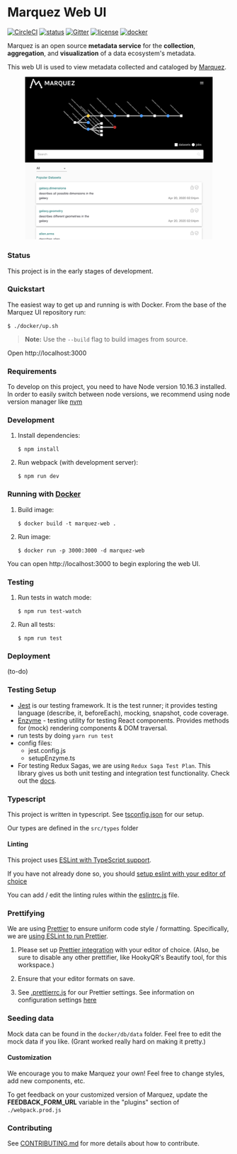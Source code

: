 # Marquez Web UI

[![CircleCI](https://circleci.com/gh/MarquezProject/marquez-web/tree/master.svg?style=shield)](https://circleci.com/gh/MarquezProject/marquez-web/tree/master)
[![status](https://img.shields.io/badge/status-WIP-yellow.svg)](#status)
[![Gitter](https://badges.gitter.im/Join%20Chat.svg)](https://gitter.im/marquez-project/community)
[![license](https://img.shields.io/badge/license-Apache_2.0-blue.svg)](https://raw.githubusercontent.com/MarquezProject/marquez/master/LICENSE)
[![docker](https://img.shields.io/badge/docker-hub-blue.svg?style=flat)](https://hub.docker.com/r/marquezproject/marquez-web)

Marquez is an open source **metadata service** for the **collection**, **aggregation**, and **visualization** of a data ecosystem's metadata.

This web UI is used to view metadata collected and cataloged by [Marquez](https://github.com/MarquezProject/marquez).

<figure align="center">
  <img src="./docs/images/preview.png">
</figure>

### Status

This project is in the early stages of development.

### Quickstart

The easiest way to get up and running is with Docker. From the base of the Marquez UI repository run:

```
$ ./docker/up.sh
```

> **Note:** Use the `--build` flag to build images from source.

Open http://localhost:3000

### Requirements

To develop on this project, you need to have Node version 10.16.3 installed. In order to easily switch between node versions, we recommend using node version manager like [nvm](https://github.com/nvm-sh/nvm/blob/master/README.md)

### Development

1. Install dependencies:

   ```
   $ npm install
   ```

2. Run webpack (with development server):

   ```
   $ npm run dev
   ```

### Running with [Docker](./Dockerfile)

1. Build image:

   ```
   $ docker build -t marquez-web .
   ```

2. Run image:

   ```
   $ docker run -p 3000:3000 -d marquez-web
   ```

You can open http://localhost:3000 to begin exploring the web UI.

### Testing

1. Run tests in watch mode:

   ```
   $ npm run test-watch
   ```

2. Run all tests:

   ```
   $ npm run test
   ```

### Deployment

(to-do)

### Testing Setup

- [Jest](https://jestjs.io/en/) is our testing framework. It is the test runner; it provides testing language (describe, it, beforeEach), mocking, snapshot, code coverage.
- [Enzyme](https://github.com/airbnb/enzyme) - testing utility for testing React components. Provides methods for (mock) rendering components & DOM traversal.
- run tests by doing `yarn run test`
- config files:
  - jest.config.js
  - setupEnzyme.ts
- For testing Redux Sagas, we are using `Redux Saga Test Plan`. This library gives us both unit testing and integration test functionality. Check out the [docs](http://redux-saga-test-plan.jeremyfairbank.com/).

### Typescript

This project is written in typescript. See [tsconfig.json](tsconfig.json) for our setup.

Our types are defined in the `src/types` folder

#### Linting

This project uses [ESLint with TypeScript support](https://github.com/typescript-eslint/typescript-eslint).

If you have not already done so, you should [setup eslint with your editor of choice](https://eslint.org/docs/user-guide/integrations)

You can add / edit the linting rules within the [eslintrc.js](eslintrc.js) file.

### Prettifying

We are using [Prettier](https://prettier.io/docs/en/install.html) to ensure uniform code style / formatting. Specifically, we are [using ESLint to run Prettier](https://prettier.io/docs/en/integrating-with-linters.html).

1. Please set up [Prettier integration](https://prettier.io/docs/en/editors.html) with your editor of choice. (Also, be sure to disable any other prettifier, like HookyQR's Beautify tool, for this workspace.)

2. Ensure that your editor formats on save.

3. See [.prettierrc.js](.prettierrc.js) for our Prettier settings. See information on configuration settings [here](https://prettier.io/docs/en/configuration.html)

### Seeding data

Mock data can be found in the `docker/db/data` folder.
Feel free to edit the mock data if you like. (Grant worked really hard on making it pretty.)

#### Customization

We encourage you to make Marquez your own! Feel free to change styles, add new components, etc.

To get feedback on your customized version of Marquez, update the **FEEDBACK_FORM_URL** variable in the "plugins" section of `./webpack.prod.js`

### Contributing

See [CONTRIBUTING.md](https://github.com/MarquezProject/marquez-web/blob/master/CONTRIBUTING.md) for more details about how to contribute.
